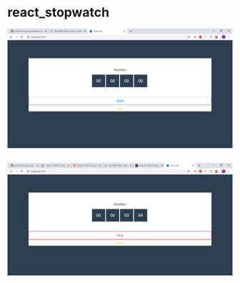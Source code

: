# react_stopwatch

![start](react-stopwatch/src/images/start.png)

![stop](react-stopwatch/src/images/stop.png)